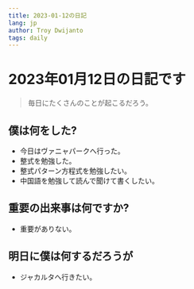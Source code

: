 ```yaml
---
title: 2023-01-12の日記
lang: jp
author: Troy Dwijanto
tags: daily
---
```

# 2023年01月12日の日記です
> 毎日にたくさんのことが起こるだろう。

## 僕は何をした?
- 今日はヴァニャパークへ行った。
- 整式を勉強した。
- 整式パターン方程式を勉強したい。
- 中国語を勉強して読んで聞けて書くしたい。

## 重要の出来事は何ですか?
- 重要がありない。

## 明日に僕は何するだろうが
- ジャカルタへ行きたい。
